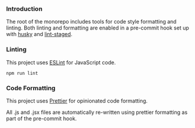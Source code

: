 ### Introduction

The root of the monorepo includes tools for code style formatting and linting. Both linting and formatting are enabled in a pre-commit hook set up with [husky](https://www.npmjs.com/package/husky) and [lint-staged](https://github.com/okonet/lint-staged#configuration).

### Linting

This project uses [ESLint](https://eslint.org/) for JavaScript code.

```
npm run lint
```

### Code Formatting

This project uses [Prettier](https://prettier.io/) for opinionated code formatting.

All .js and .jsx files are automatically re-written using prettier formatting as part of the pre-commit hook.
